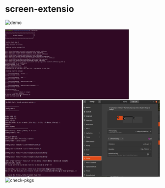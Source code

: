 # screen-extensio

![demo](https://github.com/HenzelMoras/screen-extensio/blob/c3aa781e8de69f9344ebea6a59110a33323086a3/images/demo.gif)

<img src="https://github.com/HenzelMoras/screen-extensio/blob/01109490cc4c53e497de86f298579acd48c0c4a0/images/check-req-pkg.jpeg" alt="check-pkgs" width="80%" height="80%">
<img src="https://github.com/HenzelMoras/screen-extensio/blob/f1b4ca0543eabf6f2d30e8ba26fd1ca2a3c3542e/images/running-setup.jpeg" alt="running-setup" width="250" height="250">
<img src="https://github.com/HenzelMoras/screen-extensio/blob/f1b4ca0543eabf6f2d30e8ba26fd1ca2a3c3542e/images/virtual-display.jpeg" alt="virtual-display" width="250" height="250">
<img src="url" alt="check-pkgs" width="whatever" height="whatever">

